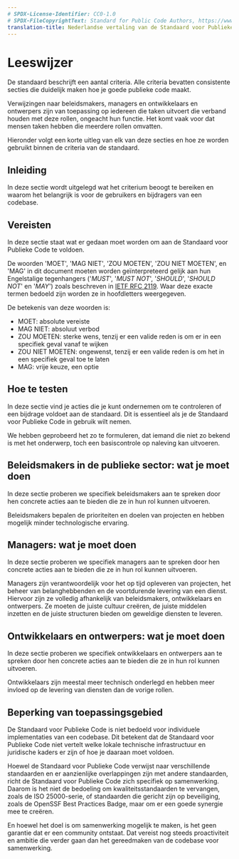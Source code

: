 ```yaml
---
# SPDX-License-Identifier: CC0-1.0
# SPDX-FileCopyrightText: Standard for Public Code Authors, https://www.standardforpubliccode.org/AUTHORS.html
translation-title: Nederlandse vertaling van de Standaard voor Publieke Code
---
```


# Leeswijzer

De standaard beschrijft een aantal criteria. Alle criteria bevatten consistente secties die duidelijk maken hoe je goede publieke code maakt.

Verwijzingen naar beleidsmakers, managers en ontwikkelaars en ontwerpers zijn van toepassing op iedereen die taken uitvoert die verband houden met deze rollen, ongeacht hun functie. Het komt vaak voor dat mensen taken hebben die meerdere rollen omvatten.

Hieronder volgt een korte uitleg van elk van deze secties en hoe ze worden gebruikt binnen de criteria van de standaard.

## Inleiding

In deze sectie wordt uitgelegd wat het criterium beoogt te bereiken en waarom het belangrijk is voor de gebruikers en bijdragers van een codebase.

## Vereisten

In deze sectie staat wat er gedaan moet worden om aan de Standaard voor Publieke Code te voldoen.

De woorden 'MOET', 'MAG NIET', 'ZOU MOETEN', 'ZOU NIET MOETEN', en 'MAG' in dit document moeten worden geïnterpreteerd gelijk aan hun Engelstalige tegenhangers ('_MUST_', '_MUST NOT_', '_SHOULD_', '_SHOULD NOT_' en '_MAY_') zoals beschreven in [IETF RFC 2119](https://tools.ietf.org/html/rfc2119). Waar deze exacte termen bedoeld zijn worden ze in hoofdletters weergegeven.

De betekenis van deze woorden is:

* MOET: absolute vereiste
* MAG NIET: absoluut verbod
* ZOU MOETEN: sterke wens, tenzij er een valide reden is om er in een specifiek geval vanaf te wijken
* ZOU NIET MOETEN: ongewenst, tenzij er een valide reden is om het in een specifiek geval toe te laten
* MAG: vrije keuze, een optie

## Hoe te testen

In deze sectie vind je acties die je kunt ondernemen om te controleren of een bijdrage voldoet aan de standaard. Dit is essentieel als je de Standaard voor Publieke Code in gebruik wilt nemen.

We hebben geprobeerd het zo te formuleren, dat iemand die niet zo bekend is met het onderwerp, toch een basiscontrole op naleving kan uitvoeren.

## Beleidsmakers in de publieke sector: wat je moet doen

In deze sectie proberen we specifiek beleidsmakers aan te spreken door hen concrete acties aan te bieden die ze in hun rol kunnen uitvoeren.

Beleidsmakers bepalen de prioriteiten en doelen van projecten en hebben mogelijk minder technologische ervaring.

## Managers: wat je moet doen

In deze sectie proberen we specifiek managers aan te spreken door hen concrete acties aan te bieden die ze in hun rol kunnen uitvoeren.

Managers zijn verantwoordelijk voor het op tijd opleveren van projecten, het beheer van belanghebbenden en de voortdurende levering van een dienst. Hiervoor zijn ze volledig afhankelijk van beleidsmakers, ontwikkelaars en ontwerpers. Ze moeten de juiste cultuur creëren, de juiste middelen inzetten en de juiste structuren bieden om geweldige diensten te leveren.

## Ontwikkelaars en ontwerpers: wat je moet doen

In deze sectie proberen we specifiek ontwikkelaars en ontwerpers aan te spreken door hen concrete acties aan te bieden die ze in hun rol kunnen uitvoeren.

Ontwikkelaars zijn meestal meer technisch onderlegd en hebben meer invloed op de levering van diensten dan de vorige rollen.

## Beperking van toepassingsgebied

De Standaard voor Publieke Code is niet bedoeld voor individuele implementaties van een codebase. Dit betekent dat de Standaard voor Publieke Code niet vertelt welke lokale technische infrastructuur en juridische kaders er zijn of hoe je daaraan moet voldoen.

Hoewel de Standaard voor Publieke Code verwijst naar verschillende standaarden en er aanzienlijke overlappingen zijn met andere standaarden, richt de Standaard voor Publieke Code zich specifiek op samenwerking. Daarom is het niet de bedoeling om kwaliteitsstandaarden te vervangen, zoals de ISO 25000-serie, of standaarden die gericht zijn op beveiliging, zoals de OpenSSF Best Practices Badge, maar om er een goede synergie mee te creëren.

En hoewel het doel is om samenwerking mogelijk te maken, is het geen garantie dat er een community ontstaat. Dat vereist nog steeds proactiviteit en ambitie die verder gaan dan het gereedmaken van de codebase voor samenwerking.

  [IETF RFC 2119]: https://tools.ietf.org/html/rfc2119
